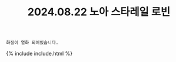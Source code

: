 ﻿---
title: 2024.08.22 노아 스타레일 로빈
categories: [2024, 스튜디오, 코스프레]
comments: false
model: [
    "noa240822_Undefined",
]
thumbnail: /assets/img/2024/08-22/photo0.jpg
---

`화질이 열화 되어있습니다.`

{% include include.html %}
